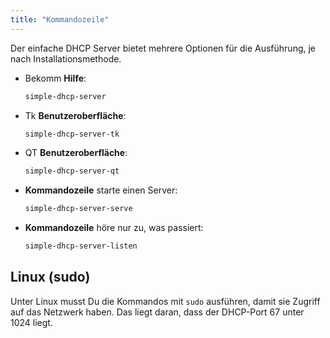```yaml
---
title: "Kommandozeile"
---
```


Der einfache DHCP Server bietet mehrere Optionen für die Ausführung, je nach
Installationsmethode.

* Bekomm **Hilfe**:

    ```sh
    simple-dhcp-server
    ```

* Tk **Benutzeroberfläche**:

    ```sh
    simple-dhcp-server-tk
    ```

* QT **Benutzeroberfläche**:

    ```sh
    simple-dhcp-server-qt
    ```

* **Kommandozeile** starte einen Server:

    ```sh
    simple-dhcp-server-serve
    ```

* **Kommandozeile** höre nur zu, was passiert:

    ```sh
    simple-dhcp-server-listen
    ```

## Linux (sudo)

Unter Linux musst Du die Kommandos mit `sudo` ausführen, damit sie Zugriff auf
das Netzwerk haben. Das liegt daran, dass der DHCP-Port 67 unter 1024 liegt.
